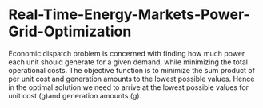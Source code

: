# Real-Time-Energy-Markets-Power-Grid-Optimization
Economic dispatch problem is concerned with finding how much power each unit should generate for a given demand, while minimizing the total operational costs.  The objective function is to minimize the sum product of per unit cost and generation amounts to the lowest possible values. Hence in the optimal solution we need to arrive at the lowest possible values for unit cost (g)and generation amounts (g).

